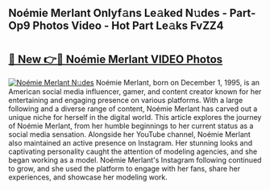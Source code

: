 ## Noémie Merlant Onlyf𝚊ns Le𝚊ked N𝚞des - Part-Op9 Photos Video - Hot Part Le𝚊ks FvZZ4

# <h2><a href="http://ac35329.deff.icu/?id=No%c3%a9mie+Merlant">🔗 New 👉🔴 Noémie Merlant VIDEO Photos</a></h2>

[![Noémie Merlant N𝚞des](https://i.imgur.com/rIISA9y.gif)](http://ac35329.deff.icu/?id=No%c3%a9mie+Merlant)
Noémie Merlant, born on December 1, 1995, is an American social media influencer, gamer, and content creator known for her entertaining and engaging presence on various platforms. With a large following and a diverse range of content, Noémie Merlant has carved out a unique niche for herself in the digital world. This article explores the journey of Noémie Merlant, from her humble beginnings to her current status as a social media sensation. Alongside her YouTube channel, Noémie Merlant also maintained an active presence on Instagram. Her stunning looks and captivating personality caught the attention of modeling agencies, and she began working as a model. Noémie Merlant's Instagram following continued to grow, and she used the platform to engage with her fans, share her experiences, and showcase her modeling work.
